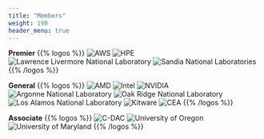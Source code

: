 ```yaml
---
title: "Members"
weight: 190
header_menu: true
---
```


**Premier**
{{% logos %}}
![AWS](../images/members/aws.png#premier)
![HPE](../images/members/hpe.png#premier)
![Lawrence Livermore National Laboratory](../images/members/llnl.png#premier)
![Sandia National Laboratories](../images/members/snl.png#premier)
{{% /logos %}}

**General**
{{% logos %}}
![AMD](../images/members/amd.png#general)
![Intel](../images/members/intel.png#general)
![NVIDIA](../images/members/nvidia.png#general)
![Argonne National Laboratory](../images/members/anl.png#general)
![Oak Ridge National Laboratory](../images/members/ornl.png#general)
![Los Alamos National Laboratory](../images/members/lanl.png#general)
![Kitware](../images/members/kitware.png#general)
![CEA](../images/members/cea.png#general-larger)
{{% /logos %}}


**Associate**
{{% logos %}}
![C-DAC](../images/members/cdac.png#associate)
![University of Oregon](../images/members/oregon.png#associate)
![University of Maryland](../images/members/umd.png#associate)
{{% /logos %}}

